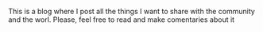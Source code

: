 This is a blog where I post all the things I want to share with the community and the worl. Please, feel free to read and make comentaries about it